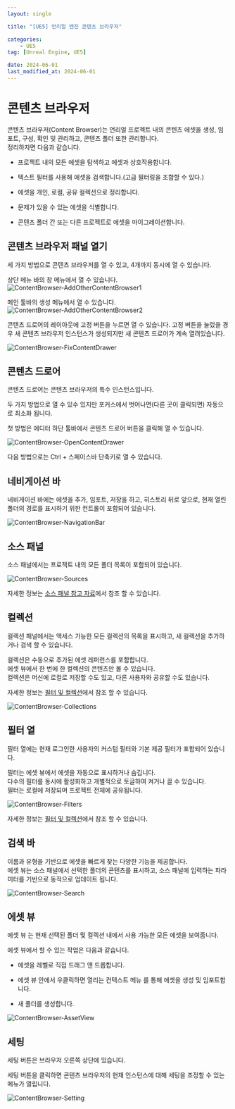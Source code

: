 ```yaml
---
layout: single

title: "[UE5] 언리얼 엔진 콘텐츠 브라우저"

categories:
    - UE5
tag: [Unreal Engine, UE5]

date: 2024-06-01
last_modified_at: 2024-06-01
---
```


# 콘텐츠 브라우저

콘텐츠 브라우저(Content Browser)는 언리얼 프로젝트 내의 콘텐츠 에셋을 생성, 임포트, 구성, 확인 및 관리하고, 콘텐츠 폴더 또한 관리합니다.  
정리하자면 다음과 같습니다.

+ 프로젝트 내의 모든 에셋을 탐색하고 에셋과 상호작용합니다.
- 텍스트 필터를 사용해 에셋을 검색합니다.(고급 필터링을 조합할 수 있다.)
+ 에셋을 개인, 로컬, 공유 컬렉션으로 정리합니다.
- 문제가 있을 수 있는 에셋을 식별합니다.
+ 콘텐츠 폴더 간 또는 다른 프로젝트로 에셋을 마이그레이션합니다.

## 콘텐츠 브라우저 패널 열기

세 가지 방법으로 콘텐츠 브라우저를 열 수 있고, 4개까지 동시에 열 수 있습니다.

상단 메뉴 바의 창 메뉴에서 열 수 있습니다.
![ContentBrowser-AddOtherContentBrowser1]({{site.url}}/images/ue5/ue5/2024-06-01-ContentBrowser/ContentBrowser-AddOtherContentBrowser1.PNG)

메인 툴바의 생성 메뉴에서 열 수 있습니다.
![ContentBrowser-AddOtherContentBrowser2]({{site.url}}/images/ue5/ue5/2024-06-01-ContentBrowser/ContentBrowser-AddOtherContentBrowser2.PNG)

콘텐츠 드로어의 레이아웃에 고정 버튼을 누르면 열 수 있습니다.
고정 버튼을 눌렀을 경우 새 콘텐츠 브라우저 인스턴스가 생성되지만 새 콘텐츠 드로어가 계속 열려있습니다.

![ContentBrowser-FixContentDrawer]({{site.url}}/images/ue5/ue5/2024-06-01-ContentBrowser/ContentBrowser-FixContentDrawer.PNG)

## 콘텐츠 드로어

콘텐츠 드로어는 콘텐츠 브라우저의 특수 인스턴스입니다.

두 가지 방법으로 열 수 있수 있지만 포커스에서 벗어나면(다른 곳이 클릭되면) 자동으로 최소화 됩니다.  

첫 방법은 에디터 하단 툴바에서 콘텐츠 드로어 버튼을 클릭해 열 수 있습니다.

![ContentBrowser-OpenContentDrawer]({{site.url}}/images/ue5/ue5/2024-06-01-ContentBrowser/ContentBrowser-OpenContentDrawer.PNG)

다음 방법으로는 Ctrl + 스페이스바 단축키로 열 수 있습니다.

## 네비게이션 바

네비게이션 바에는 에셋을 추가, 임포트, 저장을 하고, 히스토리 뒤로 앞으로, 현재 열린 폴더의 경로를 표시하기 위한 컨트롤이 포함되어 있습니다.

![ContentBrowser-NavigationBar]({{site.url}}/images/ue5/ue5/2024-06-01-ContentBrowser/ContentBrowser-NavigationBar.PNG)

## 소스 패널

소스 패널에서는 프로젝트 내의 모든 폴더 목록이 포함되어 있습니다.

![ContentBrowser-Sources]({{site.url}}/images/ue5/ue5/2024-06-01-ContentBrowser/ContentBrowser-Sources.PNG)

자세한 정보는 [소스 패널 참고 자료](https://dev.epicgames.com/documentation/ko-kr/unreal-engine/sources-panel-reference-in-unreal-engine)에서 참조 할 수 있습니다.

## 컬렉션

컬렉션 패널에서는 액세스 가능한 모든 컬렉션의 목록을 표시하고, 새 컬렉션을 추가하거나 검색 할 수 있습니다.

컬렉션은 수동으로 추가된 에셋 레퍼런스를 포함합니다.  
에셋 뷰에서 한 번에 한 컬렉션의 콘텐츠만 볼 수 있습니다.  
컬렉션은 머신에 로컬로 저장할 수도 있고, 다른 사용자와 공유할 수도 있습니다.

자세한 정보는 [필터 및 컬렉션](https://dev.epicgames.com/documentation/ko-kr/unreal-engine/filters-and-collections-in-unreal-engine)에서 참조 할 수 있습니다.

![ContentBrowser-Collections]({{site.url}}/images/ue5/ue5/2024-06-01-ContentBrowser/ContentBrowser-Collections.PNG)

## 필터 열

필터 열에는 현재 로그인한 사용자의 커스텀 필터와 기본 제공 필터가 포함되어 있습니다.  

필터는 에셋 뷰에서 에셋을 자동으로 표시하거나 숨깁니다.  
다수의 필터를 동시에 활성화하고 개별적으로 토글하여 켜거나 끌 수 있습니다.  
필터는 로컬에 저장되며 프로젝트 전체에 공유됩니다.

![ContentBrowser-Filters]({{site.url}}/images/ue5/ue5/2024-06-01-ContentBrowser/ContentBrowser-Filters.PNG)

자세한 정보는 [필터 및 컬렉션](https://dev.epicgames.com/documentation/ko-kr/unreal-engine/filters-and-collections-in-unreal-engine)에서 참조 할 수 있습니다.

## 검색 바

이름과 유형을 기반으로 에셋을 빠르게 찾는 다양한 기능을 제공합니다.  
에셋 뷰는 소스 패널에서 선택한 폴더의 콘텐츠를 표시하고, 소스 패널에 입력하는 파라미터를 기반으로 동적으로 업데이트 됩니다.

![ContentBrowser-Search]({{site.url}}/images/ue5/ue5/2024-06-01-ContentBrowser/ContentBrowser-Search.PNG)

## 에셋 뷰

에셋 뷰 는 현재 선택된 폴더 및 컬렉션 내에서 사용 가능한 모든 에셋을 보여줍니다.

에셋 뷰에서 할 수 있는 작업은 다음과 같습니다.

+ 에셋을 레벨로 직접 드래그 앤 드롭합니다.
- 에셋 뷰 안에서 우클릭하면 열리는 컨텍스트 메뉴 를 통해 에셋을 생성 및 임포트합니다.
+ 새 폴더를 생성합니다.

![ContentBrowser-AssetView]({{site.url}}/images/ue5/ue5/2024-06-01-ContentBrowser/ContentBrowser-AssetView.PNG)

## 세팅

세팅 버튼은 브라우저 오른쪽 상단에 있습니다.

세팅 버튼을 클릭하면 콘텐츠 브라우저의 현재 인스턴스에 대해 세팅을 조정할 수 있는 메뉴가 열립니다.

![ContentBrowser-Setting]({{site.url}}/images/ue5/ue5/2024-06-01-ContentBrowser/ContentBrowser-Setting.PNG)